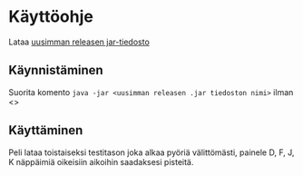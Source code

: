 # Käyttöohje

Lataa [uusimman releasen jar-tiedosto](https://github.com/ArktinenKarpalo/otm-harjoitustyo/releases)

## Käynnistäminen
Suorita komento 
```java -jar <uusimman releasen .jar tiedoston nimi>``` ilman <>

## Käyttäminen
Peli lataa toistaiseksi testitason joka alkaa pyöriä välittömästi, painele D, F, J, K näppäimiä oikeisiin aikoihin saadaksesi pisteitä.
